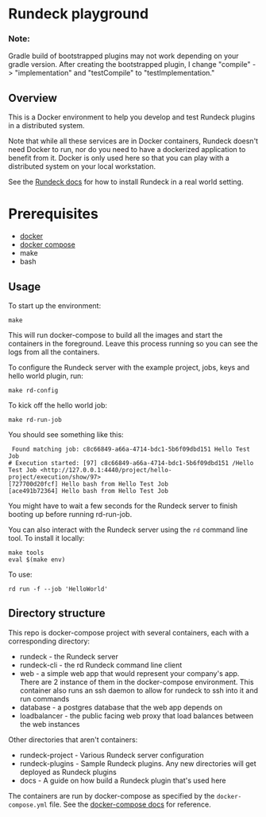 # Rundeck playground

### Note: 
Gradle build of bootstrapped plugins may not work depending on your gradle version. After creating the bootstrapped plugin, I change "compile" -> "implementation" and "testCompile" to "testImplementation."

## Overview

This is a Docker environment to help you develop and test Rundeck plugins in a distributed system.

Note that while all these services are in Docker containers, Rundeck doesn't need Docker to run, nor do you need to have a dockerized application to benefit from it. Docker is only used here so that you can play with a distributed system on your local workstation.

See the [Rundeck docs](http://rundeck.org/docs/administration/install/index.html) for how to install Rundeck in a real world setting.

# Prerequisites

* [docker](https://docs.docker.com/install/#supported-platforms)
* [docker compose](https://docs.docker.com/compose/install/)
* make
* bash

## Usage

To start up the environment:

```
make
```

This will run docker-compose to build all the images and start the containers in the foreground. Leave this process running so you can see the logs from all the containers.

To configure the Rundeck server with the example project, jobs, keys and hello world plugin, run:

```
make rd-config
```

To kick off the hello world job:

```
make rd-run-job
```

You should see something like this:

```
 Found matching job: c8c66849-a66a-4714-bdc1-5b6f09dbd151 Hello Test Job
# Execution started: [97] c8c66849-a66a-4714-bdc1-5b6f09dbd151 /Hello Test Job <http://127.0.0.1:4440/project/hello-project/execution/show/97>
[727700d20fcf] Hello bash from Hello Test Job
[ace491b72364] Hello bash from Hello Test Job
```

You might have to wait a few seconds for the Rundeck server to finish booting up before running rd-run-job.

You can also interact with the Rundeck server using the `rd` command line tool. To install it locally:

```
make tools
eval $(make env)
```

To use:

```
rd run -f --job 'HelloWorld'
```

## Directory structure

 This repo is docker-compose project with several containers, each with a corresponding directory:

* rundeck - the Rundeck server
* rundeck-cli - the rd Rundeck command line client
* web - a simple web app that would represent your company's app. There are 2 instance of them in the docker-compose environment. This container also runs an ssh daemon to allow for rundeck to ssh into it and run commands
* database - a postgres database that the web app depends on
* loadbalancer - the public facing web proxy that load balances between the web instances

Other directories that aren't containers:

* rundeck-project - Various Rundeck server configuration
* rundeck-plugins - Sample Rundeck plugins. Any new directories will get deployed as Rundeck plugins
* docs - A guide on how build a Rundeck plugin that's used here

The containers are run by docker-compose as specified by the `docker-compose.yml` file. See the [docker-compose docs](https://docs.docker.com/compose/compose-file/) for reference.
